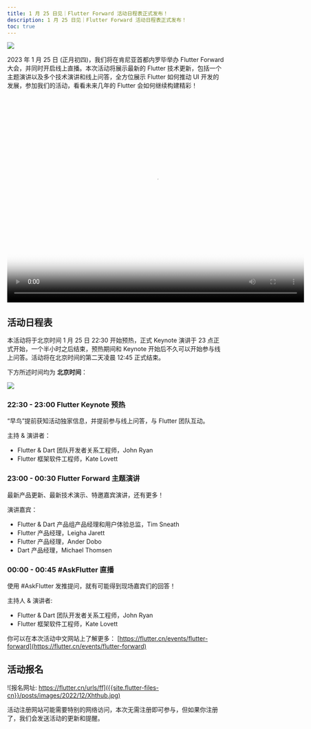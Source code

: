```yaml
---
title: 1 月 25 日见｜Flutter Forward 活动日程表正式发布！
description: 1 月 25 日见｜Flutter Forward 活动日程表正式发布！
toc: true
---
```


![]({{site.flutter-files-cn}}/posts/images/2022/12/MLLUlG.jpeg)

2023 年 1 月 25 日 (正月初四)，我们将在肯尼亚首都内罗毕举办 Flutter Forward 大会，并同时开启线上直播。本次活动将展示最新的 Flutter 技术更新，包括一个主题演讲以及多个技术演讲和线上问答，全方位展示 Flutter 如何推动 UI 开发的发展，参加我们的活动，看看未来几年的 Flutter 会如何继续构建精彩！

<video controls width="690" height="480" src="{{site.flutter-files-cn}}/posts/images/2022/12/pJEefJ.mp4" poster="{{site.flutter-files-cn}}/posts/images/2022/12/MLLUlG.jpeg"></video>

## 活动日程表

本活动将于北京时间 1 月 25 日 22:30 开始预热，正式 Keynote 演讲于 23 点正式开始，一个半小时之后结束，预热期间和 Keynote 开始后不久可以开始参与线上问答。活动将在北京时间的第二天凌晨 12:45 正式结束。

下方所述时间均为 **北京时间**：

![]({{site.flutter-files-cn}}/posts/images/2022/12/VFvbt9.jpg)

### 22:30 - 23:00 Flutter Keynote 预热

“早鸟”提前获知活动独家信息，并提前参与线上问答，与 Flutter 团队互动。

主持 & 演讲者：
- Flutter & Dart 团队开发者关系工程师，John Ryan
- Flutter 框架软件工程师，Kate Lovett

### 23:00 - 00:30 Flutter Forward 主题演讲

最新产品更新、最新技术演示、特邀嘉宾演讲，还有更多！

演讲嘉宾：

- Flutter & Dart 产品组产品经理和用户体验总监，Tim Sneath
- Flutter 产品经理，Leigha Jarett
- Flutter 产品经理，Ander Dobo
- Dart 产品经理，Michael Thomsen

### 00:00 - 00:45 #AskFlutter 直播

使用 #AskFlutter 发推提问，就有可能得到现场嘉宾们的回答！

主持人 & 演讲者:

- Flutter & Dart 团队开发者关系工程师，John Ryan
- Flutter 框架软件工程师，Kate Lovett

你可以在本次活动中文网站上了解更多：
[https://flutter.cn/events/flutter-forward](https://flutter.cn/events/flutter-forward)

## 活动报名

![报名网址: https://flutter.cn/urls/ff]({{site.flutter-files-cn}}/posts/images/2022/12/Xhthub.jpg)

活动注册网站可能需要特别的网络访问，本次无需注册即可参与，但如果你注册了，我们会发送活动的更新和提醒。
